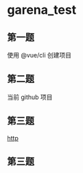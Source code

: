 # garena_test

## 第一题

使用 @vue/cli 创建项目

## 第二题
当前 github 项目

## 第三题

[http](src/utils/http.js)

## 第三题
